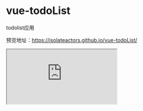 # vue-todoList
todolist应用

预览地址：https://isolateactors.github.io/vue-todoList/

<iframe src="https://isolateactors.github.io/vue-todoList/">
</iframe>

